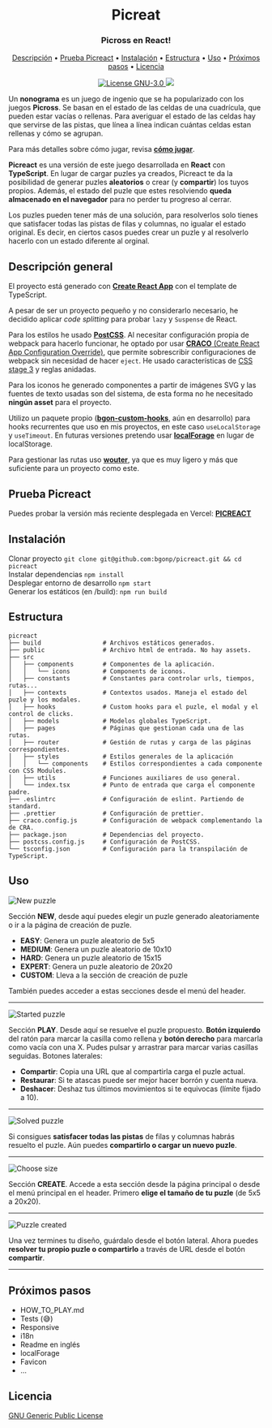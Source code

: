 <h1 align="center">Picreat</h1>
<h3 align="center">Picross en React!</h3>

<p align="center">
  <a href="#descripción-general">Descripción</a> •
  <a href="#prueba-picreact">Prueba Picreact</a> •
  <a href="#instalación">Instalación</a> •
  <a href="#estructura">Estructura</a> •
  <a href="#uso">Uso</a> •
  <a href="#próximos-pasos">Próximos pasos</a> •
  <a href="#licencia">Licencia</a>
</p>

<p align="center">
  <a href="./LICENSE">
    <img src="https://img.shields.io/github/license/bgonp/picreact" alt="License GNU-3.0">
  </a>
  <a href="http://makeapullrequest.com">
    <img src="https://img.shields.io/badge/PRs-welcome-brightgreen.svg">
  </a>
  
</p>

Un __nonograma__ es un juego de ingenio que se ha popularizado con los juegos __Picross__. Se basan en el estado de las celdas de una cuadrícula, que pueden estar vacías o rellenas. Para averiguar el estado de las celdas hay que servirse de las pistas, que línea a línea indican cuántas celdas estan rellenas y cómo se agrupan.

Para más detalles sobre cómo jugar, revisa [__cómo jugar__](HOW_TO_PLAY.md).

__Picreact__ es una versión de este juego desarrollada en __React__ con __TypeScript__. En lugar de cargar puzles ya creados, Picreact te da la posibilidad de generar puzles __aleatorios__ o crear (y __compartir__) los tuyos propios. Además, el estado del puzle que estes resolviendo __queda almacenado en el navegador__ para no perder tu progreso al cerrar.

Los puzles pueden tener más de una solución, para resolverlos solo tienes que satisfacer todas las pistas de filas y columnas, no igualar el estado original. Es decir, en ciertos casos puedes crear un puzle y al resolverlo hacerlo con un estado diferente al orginal.

## Descripción general
El proyecto está generado con [__Create React App__](https://create-react-app.dev/) con el template de TypeScript.

A pesar de ser un proyecto pequeño y no considerarlo necesario, he decidido aplicar _code splitting_ para probar `lazy` y `Suspense` de React.

Para los estilos he usado [__PostCSS__](https://postcss.org/). Al necesitar configuración propia de webpack para hacerlo funcionar, he optado por usar [__CRACO__ (Create React App Configuration Override)](https://github.com/gsoft-inc/craco#readme), que permite sobrescribir configuraciones de webpack sin necesidad de hacer `eject`. He usado características de [CSS stage 3](https://cssdb.org/) y reglas anidadas.

Para los iconos he generado componentes a partir de imágenes SVG y las fuentes de texto usadas son del sistema, de esta forma no he necesitado __ningún asset__ para el proyecto.

Utilizo un paquete propio ([__bgon-custom-hooks__](https://www.npmjs.com/package/bgon-custom-hooks), aún en desarrollo) para hooks recurrentes que uso en mis proyectos, en este caso `useLocalStorage` y `useTimeout`. En futuras versiones pretendo usar [__localForage__](https://localforage.github.io/localForage/) en lugar de localStorage.

Para gestionar las rutas uso [__wouter__](https://github.com/molefrog/wouter#reader), ya que es muy ligero y más que suficiente para un proyecto como este.
 
## Prueba Picreact
Puedes probar la versión más reciente desplegada en Vercel: [__PICREACT__](https://picreact.vercel.app/)

## Instalación
Clonar proyecto `git clone git@github.com:bgonp/picreact.git && cd picreact`\
Instalar dependencias `npm install`\
Desplegar entorno de desarrollo `npm start`\
Generar los estáticos (en /build): `npm run build`

## Estructura
```
picreact
├── build                 # Archivos estáticos generados.
├── public                # Archivo html de entrada. No hay assets.
├── src
│   ├── components        # Componentes de la aplicación.
│   │   └── icons         # Components de iconos.
│   ├── constants         # Constantes para controlar urls, tiempos, rutas...
│   ├── contexts          # Contextos usados. Maneja el estado del puzle y los modales.
│   ├── hooks             # Custom hooks para el puzle, el modal y el control de clicks.
│   ├── models            # Modelos globales TypeScript.
│   ├── pages             # Páginas que gestionan cada una de las rutas.
│   ├── router            # Gestión de rutas y carga de las páginas correspondientes.
│   ├── styles            # Estilos generales de la aplicación
│   │   └── components    # Estilos correspondientes a cada componente con CSS Modules.
│   ├── utils             # Funciones auxiliares de uso general.
│   └── index.tsx         # Punto de entrada que carga el componente padre.
├── .eslintrc             # Configuración de eslint. Partiendo de standard.
├── .prettier             # Configuración de prettier.
├── craco.config.js       # Configuración de webpack complementando la de CRA.
├── package.json          # Dependencias del proyecto.
├── postcss.config.js     # Configuración de PostCSS.
└── tsconfig.json         # Configuración para la transpilación de TypeScript.
```

## Uso
![New puzzle](./screenshots/home.jpg)

Sección __NEW__, desde aquí puedes elegir un puzle generado aleatoriamente o ir a la página de creación de puzle.
- __EASY__: Genera un puzle aleatorio de 5x5
- __MEDIUM__: Genera un puzle aleatorio de 10x10
- __HARD__: Genera un puzle aleatorio de 15x15
- __EXPERT__: Genera un puzle aleatorio de 20x20
- __CUSTOM__: Lleva a la sección de creación de puzle

También puedes acceder a estas secciones desde el menú del header.

----

![Started puzzle](./screenshots/play_started.jpg)

Sección __PLAY__. Desde aquí se resuelve el puzle propuesto. __Botón izquierdo__ del ratón para marcar la casilla como rellena y __botón derecho__ para marcarla como vacía con una X. Pudes pulsar y arrastrar para marcar varias casillas seguidas. Botones laterales:
- __Compartir__: Copia una URL que al compartirla carga el puzle actual.
- __Restaurar__: Si te atascas puede ser mejor hacer borrón y cuenta nueva.
- __Deshacer__: Deshaz tus últimos movimientos si te equivocas (límite fijado a 10).

----

![Solved puzzle](./screenshots/play_solved.jpg)

Si consigues __satisfacer todas las pistas__ de filas y columnas habrás resuelto el puzle. Aún puedes __compartirlo o cargar un nuevo puzle__.

----

![Choose size](./screenshots/create_choose.jpg)

Sección __CREATE__. Accede a esta sección desde la página principal o desde el menú principal en el header. Primero __elige el tamaño de tu puzle__ (de 5x5 a 20x20).

----

![Puzzle created](./screenshots/create_filled.jpg)

Una vez termines tu diseño, guárdalo desde el botón lateral. Ahora puedes __resolver tu propio puzle o compartirlo__ a través de URL desde el botón __compartir__.

----

## Próximos pasos
- HOW_TO_PLAY.md
- Tests (😅)
- Responsive
- i18n
- Readme en inglés
- localForage
- Favicon
- ...

## Licencia
[GNU Generic Public License](./LICENSE)